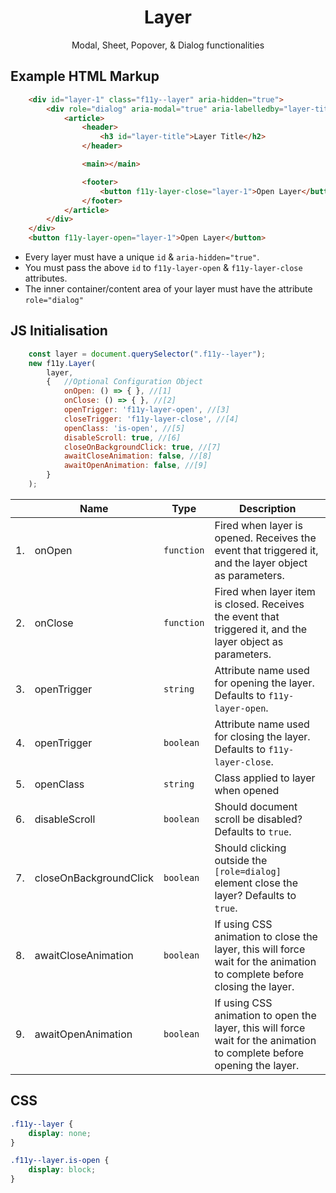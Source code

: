 <h1 align="center">Layer</h1>
<p align="center">Modal, Sheet, Popover, & Dialog functionalities</p>

## Example HTML Markup
```html
    <div id="layer-1" class="f11y--layer" aria-hidden="true">
        <div role="dialog" aria-modal="true" aria-labelledby="layer-title">
            <article>
                <header>
                    <h3 id="layer-title">Layer Title</h2>
                </header>

                <main></main>

                <footer>
                    <button f11y-layer-close="layer-1">Open Layer</button>
                </footer>
            </article>
        </div>
    </div>
    <button f11y-layer-open="layer-1">Open Layer</button>
```
* Every layer must have a unique `id` & `aria-hidden="true"`.
* You must pass the above `id` to `f11y-layer-open` & `f11y-layer-close` attributes. 
* The inner container/content area of your layer must have the attribute `role="dialog"`


## JS Initialisation
```js
    const layer = document.querySelector(".f11y--layer");
    new f11y.Layer(
        layer,
        {   //Optional Configuration Object
            onOpen: () => { }, //[1]
            onClose: () => { }, //[2]
            openTrigger: 'f11y-layer-open', //[3]
            closeTrigger: 'f11y-layer-close', //[4]
            openClass: 'is-open', //[5]
            disableScroll: true, //[6]
            closeOnBackgroundClick: true, //[7]
            awaitCloseAnimation: false, //[8]
            awaitOpenAnimation: false, //[9]
        }
    );
```
|  | Name | Type | Description |
|---|---|---|---|
| 1. | onOpen | `function` | Fired when layer is opened. Receives the event that triggered it, and the layer object as parameters. |
| 2. | onClose | `function` | Fired when layer item is closed. Receives the event that triggered it, and the layer object as parameters. |
| 3. | openTrigger | `string` | Attribute name used for opening the layer. Defaults to `f11y-layer-open`. |
| 4. | openTrigger | `boolean` | Attribute name used for closing the layer. Defaults to `f11y-layer-close`. |
| 5. | openClass | `string` | Class applied to layer when opened |
| 6. | disableScroll | `boolean` | Should document scroll be disabled? Defaults to `true`. |
| 7. | closeOnBackgroundClick | `boolean` | Should clicking outside the `[role=dialog]` element close the layer? Defaults to `true`. |
| 8. | awaitCloseAnimation | `boolean` | If using CSS animation to close the layer, this will force wait for the animation to complete before closing the layer. |
| 9. | awaitOpenAnimation | `boolean` | If using CSS animation to open the layer, this will force wait for the animation to complete before opening the layer. |


## CSS
```css
.f11y--layer {
    display: none;
}

.f11y--layer.is-open {
    display: block;
}
```